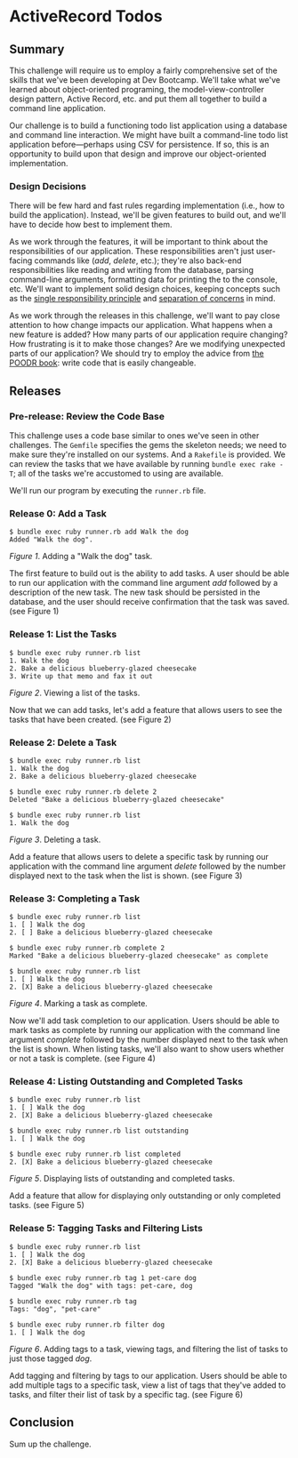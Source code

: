 # ActiveRecord Todos

## Summary
This challenge will require us to employ a fairly comprehensive set of the skills that we've been developing at Dev Bootcamp.  We'll take what we've learned about object-oriented programing, the model-view-controller design pattern, Active Record, etc. and put them all together to build a command line application.

Our challenge is to build a functioning todo list application using a database and command line interaction.  We might have built a command-line todo list application before—perhaps using CSV for persistence.  If so, this is an opportunity to build upon that design and improve our object-oriented implementation.


### Design Decisions
There will be few hard and fast rules regarding implementation (i.e., how to build the application).  Instead, we'll be given features to build out, and we'll have to decide how best to implement them.

As we work through the features, it will be important to think about the responsibilities of our application.  These responsibilities aren't just user-facing commands like (*add*, *delete*, etc.); they're also back-end responsibilities like reading and writing from the database, parsing command-line arguments, formatting data for printing the to the console, etc.  We'll want to implement solid design choices, keeping concepts such as the [single responsibility principle][Wikipedia SRP] and [separation of concerns][Wikipedia SOC] in mind.

As we work through the releases in this challenge, we'll want to pay close attention to how change impacts our application.  What happens when a new feature is added?  How many parts of our application require changing?  How frustrating is it to make those changes?  Are we modifying unexpected parts of our application?  We should try to employ the advice from [the POODR book][POODR]:  write code that is easily changeable.  


## Releases

### Pre-release: Review the Code Base
This challenge uses a code base similar to ones we've seen in other challenges.  The `Gemfile` specifies the gems the skeleton needs; we need to make sure they're installed on our systems.  And a `Rakefile` is provided.  We can review the tasks that we have available by running `bundle exec rake -T`; all of the tasks we're accustomed to using are available.

We'll run our program by executing the `runner.rb` file.


### Release 0: Add a Task
```
$ bundle exec ruby runner.rb add Walk the dog
Added "Walk the dog".
```
*Figure 1*.  Adding a "Walk the dog" task.

The first feature to build out is the ability to add tasks.  A user should be able to run our application with the command line argument *add* followed by a description of the new task.  The new task should be persisted in the database, and the user should receive confirmation that the task was saved. (see Figure 1)


### Release 1: List the Tasks
```
$ bundle exec ruby runner.rb list
1. Walk the dog
2. Bake a delicious blueberry-glazed cheesecake
3. Write up that memo and fax it out
```
*Figure 2*.  Viewing a list of the tasks.

Now that we can add tasks, let's add a feature that allows users to see the tasks that have been created. (see Figure 2)


### Release 2: Delete a Task
```
$ bundle exec ruby runner.rb list
1. Walk the dog
2. Bake a delicious blueberry-glazed cheesecake

$ bundle exec ruby runner.rb delete 2
Deleted "Bake a delicious blueberry-glazed cheesecake"

$ bundle exec ruby runner.rb list
1. Walk the dog
```
*Figure 3*.  Deleting a task.

Add a feature that allows users to delete a specific task by running our application with the command line argument *delete* followed by the number displayed next to the task when the list is shown.  (see Figure 3)


### Release 3: Completing a Task
```
$ bundle exec ruby runner.rb list
1. [ ] Walk the dog
2. [ ] Bake a delicious blueberry-glazed cheesecake

$ bundle exec ruby runner.rb complete 2
Marked "Bake a delicious blueberry-glazed cheesecake" as complete

$ bundle exec ruby runner.rb list
1. [ ] Walk the dog
2. [X] Bake a delicious blueberry-glazed cheesecake
```
*Figure 4*.  Marking a task as complete.

Now we'll add task completion to our application.  Users should be able to mark tasks as complete by running our application with the command line argument *complete* followed by the number displayed next to the task when the list is shown.  When listing tasks, we'll also want to show users whether or not a task is complete.  (see Figure 4)


### Release 4: Listing Outstanding and Completed Tasks
```
$ bundle exec ruby runner.rb list
1. [ ] Walk the dog
2. [X] Bake a delicious blueberry-glazed cheesecake

$ bundle exec ruby runner.rb list outstanding
1. [ ] Walk the dog

$ bundle exec ruby runner.rb list completed
2. [X] Bake a delicious blueberry-glazed cheesecake
```
*Figure 5*.  Displaying lists of outstanding and completed tasks.

Add a feature that allow for displaying only outstanding or only completed tasks. (see Figure 5)


### Release 5: Tagging Tasks and Filtering Lists
```
$ bundle exec ruby runner.rb list
1. [ ] Walk the dog
2. [X] Bake a delicious blueberry-glazed cheesecake

$ bundle exec ruby runner.rb tag 1 pet-care dog
Tagged "Walk the dog" with tags: pet-care, dog

$ bundle exec ruby runner.rb tag
Tags: "dog", "pet-care"

$ bundle exec ruby runner.rb filter dog
1. [ ] Walk the dog
```
*Figure 6*.  Adding tags to a task, viewing tags, and filtering the list of tasks to just those tagged *dog*.

Add tagging and filtering by tags to our application.  Users should be able to add multiple tags to a specific task, view a list of tags that they've added to tasks, and filter their list of task by a specific tag.  (see Figure 6)


## Conclusion
Sum up the challenge.


[POODR]: http://www.poodr.com/
[Wikipedia SOC]: http://en.wikipedia.org/wiki/Separation_of_concerns
[Wikipedia SRP]: http://en.wikipedia.org/wiki/Single_responsibility_principle
